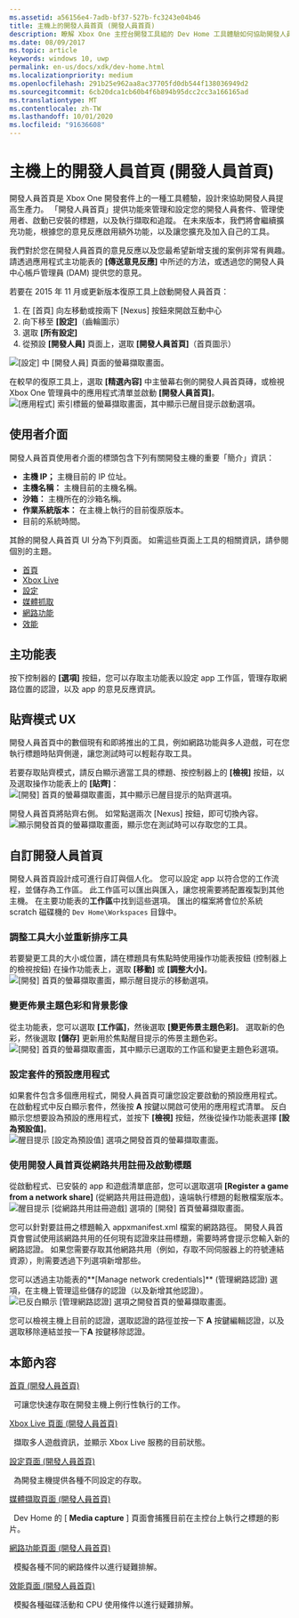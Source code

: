 ```yaml
---
ms.assetid: a56156e4-7adb-bf37-527b-fc3243e04b46
title: 主機上的開發人員首頁 (開發人員首頁)
description: 瞭解 Xbox One 主控台開發工具組的 Dev Home 工具體驗如何協助開發人員生產力。
ms.date: 08/09/2017
ms.topic: article
keywords: windows 10, uwp
permalink: en-us/docs/xdk/dev-home.html
ms.localizationpriority: medium
ms.openlocfilehash: 291b25e962aa8ac37705fd0db544f138036949d2
ms.sourcegitcommit: 6cb20dca1cb60b4f6b894b95dcc2cc3a166165ad
ms.translationtype: MT
ms.contentlocale: zh-TW
ms.lasthandoff: 10/01/2020
ms.locfileid: "91636608"
---
```

# <a name="developer-home-on-the-console-dev-home"></a>主機上的開發人員首頁 (開發人員首頁)
   
  
開發人員首頁是 Xbox One 開發套件上的一種工具體驗，設計來協助開發人員提高生產力。 「開發人員首頁」提供功能來管理和設定您的開發人員套件、管理使用者、啟動已安裝的標題，以及執行擷取和追蹤。 在未來版本，我們將會繼續擴充功能，根據您的意見反應啟用額外功能，以及讓您擴充及加入自己的工具。   
   
  
我們對於您在開發人員首頁的意見反應以及您最希望新增支援的案例非常有興趣。 請透過應用程式主功能表的 **\[傳送意見反應\]** 中所述的方法，或透過您的開發人員中心帳戶管理員 (DAM) 提供您的意見。   
   
  
若要在 2015 年 11 月或更新版本復原工具上啟動開發人員首頁：  
 
   1. 在 \[首頁\] 向左移動或按兩下 \[Nexus\] 按鈕來開啟互動中心  
   1. 向下移至 **\[設定\]**（齒輪圖示）   
   1. 選取 **\[所有設定\]**  
   1. 從預設 **\[開發人員\]** 頁面上，選取 **\[開發人員首頁\]**（首頁圖示）   

 ![[設定] 中 [開發人員] 頁面的螢幕擷取畫面。](images/dev_home_icons.png)   
  
在較早的復原工具上，選取 **\[精選內容\]** 中主螢幕右側的開發人員首頁磚，或檢視 Xbox One 管理員中的應用程式清單並啟動 **\[開發人員首頁\]**。   
 ![[應用程式] 索引標籤的螢幕擷取畫面，其中顯示已醒目提示啟動選項。](images/dev_home_1.png) 
<a id="ID4EBC"></a>

   

## <a name="user-interface"></a>使用者介面  
   
  
開發人員首頁使用者介面的標頭包含下列有關開發主機的重要「簡介」資訊：   
 
   *  **主機 IP；** 主機目前的 IP 位址。   
   *  **主機名稱：** 主機目前的主機名稱。  
   *  **沙箱：** 主機所在的沙箱名稱。  
   *  **作業系統版本：** 在主機上執行的目前復原版本。
   *  目前的系統時間。   

   
  
其餘的開發人員首頁 UI 分為下列頁面。 如需這些頁面上工具的相關資訊，請參閱個別的主題。   
 
   *  [首頁](devhome-home.md)  
   *  [Xbox Live](devhome-live.md)  
   *  [設定](devhome-settings.md)  
   *  [媒體抓取](devhome-capture.md)  
   *  [網路功能](devhome-networking.md)  
   *  [效能](devhome-performance.md)  

  
<a id="ID4EKE"></a>

   

## <a name="main-menu"></a>主功能表  
   
  
按下控制器的 **\[選項\]** 按鈕，您可以存取主功能表以設定 app 工作區，管理存取網路位置的認證，以及 app 的意見反應資訊。   
  
<a id="ID4EUE"></a>

   

## <a name="snap-mode-ux"></a>貼齊模式 UX  
   
  
開發人員首頁中的數個現有和即將推出的工具，例如網路功能與多人遊戲，可在您執行標題時貼齊側邊，讓您測試時可以輕鬆存取工具。   
   
  
若要存取貼齊模式，請反白顯示適當工具的標題、按控制器上的 **\[檢視\]** 按鈕，以及選取操作功能表上的 **\[貼齊\]**：  
 ![[開發] 首頁的螢幕擷取畫面，其中顯示已醒目提示的貼齊選項。](images/dev_home_4.png)   
  
開發人員首頁將貼齊右側。 如常點選兩次 \[Nexus\] 按鈕，即可切換內容。  
 ![顯示開發首頁的螢幕擷取畫面，顯示您在測試時可以存取您的工具。](images/dev_home_5.png)  
<a id="ID4EKF"></a>

   

## <a name="customizing-dev-home"></a>自訂開發人員首頁  
   
  
開發人員首頁設計成可進行自訂與個人化。 您可以設定 app 以符合您的工作流程，並儲存為工作區。 此工作區可以匯出與匯入，讓您視需要將配置複製到其他主機。 在主要功能表的**工作區**中找到這些選項。 匯出的檔案將會位於系統 scratch 磁碟機的 `Dev Home\Workspaces` 目錄中。   
 
<a id="ID4EVF"></a>

   

### <a name="resizing-and-reordering-tools"></a>調整工具大小並重新排序工具  
   
  
若要變更工具的大小或位置，請在標題具有焦點時使用操作功能表按鈕 (控制器上的檢視按鈕) 在操作功能表上，選取 **\[移動\]** 或 **\[調整大小\]**。   
 ![[開發] 首頁的螢幕擷取畫面，顯示醒目提示的移動選項。](images/dev_home_6.png)  
<a id="ID4EEG"></a>

   

### <a name="changing-theme-color-and-background-image"></a>變更佈景主題色彩和背景影像  
   
  
從主功能表，您可以選取 **\[工作區\]**，然後選取 **\[變更佈景主題色彩\]**。 選取新的色彩，然後選取 **\[儲存\]** 更新用於焦點醒目提示的佈景主題色彩。   
 ![[開發] 首頁的螢幕擷取畫面，其中顯示已選取的工作區和變更主題色彩選項。](images/dev_home_7.png)  
<a id="ID4EVG"></a>

   

### <a name="setting-the-default-application-for-a-package"></a>設定套件的預設應用程式  
   
  
如果套件包含多個應用程式，開發人員首頁可讓您設定要啟動的預設應用程式。 在啟動程式中反白顯示套件，然後按 **A** 按鍵以開啟可使用的應用程式清單。 反白顯示您想要設為預設的應用程式，並按下 **\[檢視\]** 按鈕，然後從操作功能表選擇 **\[設為預設值\]**。   
 ![醒目提示 [設定為預設值] 選項之開發首頁的螢幕擷取畫面。](images/dev_home_setdefault.png)  
<a id="ID4EGH"></a>

   

### <a name="using-dev-home-to-register-and-launch-titles-from-a-network-share"></a>使用開發人員首頁從網路共用註冊及啟動標題  
   
  
從啟動程式、已安裝的 app 和遊戲清單底部，您可以選取選項 **\[Register a game from a network share\]** (從網路共用註冊遊戲)，遠端執行標題的鬆散檔案版本。   
 ![醒目提示 [從網路共用註冊遊戲] 選項的 [開發] 首頁螢幕擷取畫面。](images/dev_home_8.png)   
  
您可以針對要註冊之標題輸入 appxmanifest.xml 檔案的網路路徑。 開發人員首頁會嘗試使用該網路共用的任何現有認證來註冊標題，需要時將會提示您輸入新的網路認證。 如果您需要存取其他網路共用（例如，存取不同伺服器上的符號連結資源），則需要透過下列選項新增那些。   
   
  
您可以透過主功能表的**\[Manage network credentials\]** (管理網路認證) 選項，在主機上管理這些儲存的認證（以及新增其他認證）。   
 ![已反白顯示 [管理網路認證] 選項之開發首頁的螢幕擷取畫面。](images/dev_home_9.png)   
  
您可以檢視主機上目前的認證，選取認證的路徑並按一下 **A** 按鍵編輯認證，以及選取移除連結並按一下**A** 按鍵移除認證。   
   
<a id="ID4EGAAC"></a>

   

## <a name="in-this-section"></a>本節內容  
  
[首頁 (開發人員首頁)](devhome-home.md)  


&nbsp;&nbsp;可讓您快速存取在開發主機上例行性執行的工作。 
  
  
[Xbox Live 頁面 (開發人員首頁)](devhome-live.md)  


&nbsp;&nbsp;擷取多人遊戲資訊，並顯示 Xbox Live 服務的目前狀態。 
  
  
[設定頁面 (開發人員首頁)](devhome-settings.md)  


&nbsp;&nbsp;為開發主機提供各種不同設定的存取。 
  
  
[媒體擷取頁面 (開發人員首頁)](devhome-capture.md)  


&nbsp;&nbsp;Dev Home 的 [ **Media capture** ] 頁面會捕獲目前在主控台上執行之標題的影片。 
  
  
[網路功能頁面 (開發人員首頁)](devhome-networking.md)  


&nbsp;&nbsp;模擬各種不同的網路條件以進行疑難排解。 
  
  
[效能頁面 (開發人員首頁)](devhome-performance.md)  


&nbsp;&nbsp;模擬各種磁碟活動和 CPU 使用條件以進行疑難排解。 
 